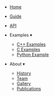 - [Home](/) &nbsp; &nbsp;

- [Guide](/guide/user-guide/introduction) &nbsp; &nbsp;

- [API](/api/) &nbsp; &nbsp;

- Examples <span class="arrow">&#x25BE;</span>
  - [C++ Examples](https://github.com/libocca/occa/tree/main/examples/cpp)
  - [C Examples](https://github.com/libocca/occa/tree/main/examples/c)
  - [Python Example](https://mybinder.org/v2/gh/libocca/occa.py/0.4.1?filepath=notebooks%2FTutorial.ipynb)

- About <span class="arrow">&#x25BE;</span>
  - [History](/history)
  - [Team](/team)
  - [Gallery](/gallery)
  - [Publications](/publications)
